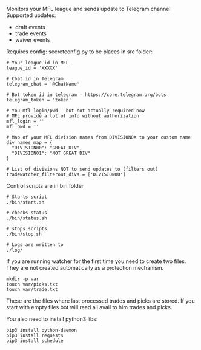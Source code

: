 Monitors your MFL league and sends update to Telegram channel
Supported updates:
- draft events
- trade events
- waiver events

Requires config: secretconfig.py to be places in src folder:

```
# Your league id in MFL
league_id = 'XXXXX'

# Chat id in Telegram
telegram_chat = '@ChatName'

# Bot token id in telegram - https://core.telegram.org/bots
telegram_token = 'token'

# You mfl login/pwd - but not actually required now
# MFL provide a lot of info without authorization
mfl_login = ''
mfl_pwd = ''

# Map of your MFL division names from DIVISION0X to your custom name
div_names_map = {
  "DIVISION00": "GREAT DIV",
  "DIVISION01": "NOT GREAT DIV"
}

# List of divisions NOT to send updates to (filters out)
tradewatcher_filterout_divs = ['DIVISION00']

```

Control scripts are in bin folder
```
# Starts script
./bin/start.sh

# checks status
./bin/status.sh

# stops scripts
./bin/stop.sh

# Logs are written to
./log/
```

If you are running watcher for the first time you need to create two files.
They are not created automatically as a protection mechanism.
```
mkdir -p var
touch var/picks.txt
touch var/trade.txt
```
These are the files where last processed trades and picks are stored.
If you start with empty files bot will read all avail to him trades and picks.

You also need to install python3 libs:
```
pip3 install python-daemon
pip3 install requests
pip3 install schedule
```
